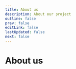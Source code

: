 ```yaml
---
title: About us
description: About our project
outline: false
prev: false
editLink: false
lastUpdated: false
next: false
---
```

# About us

